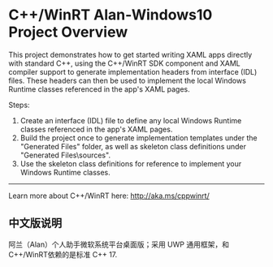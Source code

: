 C++/WinRT Alan-Windows10 Project Overview
========================================================================

This project demonstrates how to get started writing XAML apps directly
with standard C++, using the C++/WinRT SDK component and XAML compiler 
support to generate implementation headers from interface (IDL) files.
These headers can then be used to implement the local Windows Runtime 
classes referenced in the app's XAML pages.

Steps:
1. Create an interface (IDL) file to define any local Windows Runtime 
    classes referenced in the app's XAML pages.
2. Build the project once to generate implementation templates under 
    the "Generated Files" folder, as well as skeleton class definitions 
    under "Generated Files\sources".  
3. Use the skeleton class definitions for reference to implement your
    Windows Runtime classes.

------
Learn more about C++/WinRT here:
http://aka.ms/cppwinrt/


中文版说明
-------------------------------------------------------------------------

阿兰（Alan）个人助手微软系统平台桌面版；采用 UWP 通用框架，和 C++/WinRT依赖的是标准 C++ 17.

